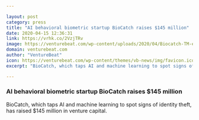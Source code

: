 ```yaml
---

layout: post
category: press
title: "AI behavioral biometric startup BioCatch raises $145 million"
date: 2020-04-15 12:36:31
link: https://vrhk.co/2VzjTRv
image: https://venturebeat.com/wp-content/uploads/2020/04/Biocatch-TM-e1586810558496.jpg?w=1200&strip=all
domain: venturebeat.com
author: "VentureBeat"
icon: https://venturebeat.com/wp-content/themes/vb-news/img/favicon.ico
excerpt: "BioCatch, which taps AI and machine learning to spot signs of identity theft, has raised $145 million in venture capital."

---
```


### AI behavioral biometric startup BioCatch raises $145 million

BioCatch, which taps AI and machine learning to spot signs of identity theft, has raised $145 million in venture capital.